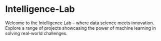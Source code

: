 # Intelligence-Lab
Welcome to the Intelligence Lab – where data science meets innovation. Explore a range of projects showcasing the power of machine learning in solving real-world challenges.

